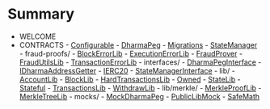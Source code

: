 # Summary

- WELCOME
- CONTRACTS - [Configurable](./Configurable.md) - [DharmaPeg](./DharmaPeg.md) - [Migrations](./Migrations.md) - [StateManager](./StateManager.md) - fraud-proofs/ - [BlockErrorLib](./fraud-proofs/BlockErrorLib.md) - [ExecutionErrorLib](./fraud-proofs/ExecutionErrorLib.md) - [FraudProver](./fraud-proofs/FraudProver.md) - [FraudUtilsLib](./fraud-proofs/FraudUtilsLib.md) - [TransactionErrorLib](./fraud-proofs/TransactionErrorLib.md) - interfaces/ - [DharmaPegInterface](./interfaces/DharmaPegInterface.md) - [IDharmaAddressGetter](./interfaces/IDharmaAddressGetter.md) - [IERC20](./interfaces/IERC20.md) - [StateManagerInterface](./interfaces/StateManagerInterface.md) - lib/ - [AccountLib](./lib/AccountLib.md) - [BlockLib](./lib/BlockLib.md) - [HardTransactionsLib](./lib/HardTransactionsLib.md) - [Owned](./lib/Owned.md) - [StateLib](./lib/StateLib.md) - [Stateful](./lib/Stateful.md) - [TransactionsLib](./lib/TransactionsLib.md) - [WithdrawLib](./lib/WithdrawLib.md) - lib/merkle/ - [MerkleProofLib](./lib/merkle/MerkleProofLib.md) - [MerkleTreeLib](./lib/merkle/MerkleTreeLib.md) - mocks/ - [MockDharmaPeg](./mocks/MockDharmaPeg.md) - [PublicLibMock](./mocks/PublicLibMock.md) - [SafeMath](./mocks/SafeMath.md)
